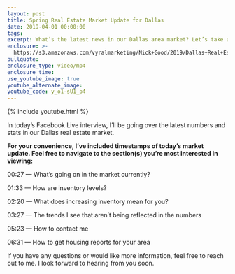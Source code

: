 ```yaml
---
layout: post
title: Spring Real Estate Market Update for Dallas
date: 2019-04-01 00:00:00
tags:
excerpt: What’s the latest news in our Dallas area market? Let’s take a look today.
enclosure: >-
  https://s3.amazonaws.com/vyralmarketing/Nick+Good/2019/Dallas+Real+Estate+_+The+Good+Home+Team-+market+update.mp4
pullquote:
enclosure_type: video/mp4
enclosure_time:
use_youtube_image: true
youtube_alternate_image:
youtube_code: y_o1-sU1_p4
---
```


{% include youtube.html %}

In today’s Facebook Live interview, I’ll be going over the latest numbers and stats in our Dallas real estate market.

**For your convenience, I’ve included timestamps of today’s market update. Feel free to navigate to the section(s) you’re most interested in viewing:**

00:27 — What’s going on in the market currently?

01:33 — How are inventory levels?

02:20 — What does increasing inventory mean for you?

03:27 — The trends I see that aren’t being reflected in the numbers

05:23 — How to contact me

06:31 — How to get housing reports for your area

If you have any questions or would like more information, feel free to reach out to me. I look forward to hearing from you soon.